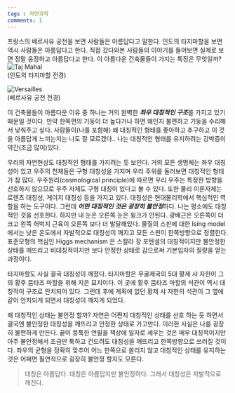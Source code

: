```yaml
---
tags : 자연과학
comments: 1
---
```

프랑스의 베르사유 궁전을 보면 사람들은 아름답다고 말한다. 인도의 타지마할을 보면 역시 사람들은 아름답다고 한다. 직접 갔다와본 사람들의 이야기를 들어보면 실제로 보면 정말 웅장하고 아름답다고 한다. 이 아름다운 건축물들이 가지는 특징은 무엇일까?  
![Taj Mahal](https://github.com/user-attachments/assets/1a175173-4dfa-4c4a-9bbc-04d26291e4ae)  
(인도의 타지마할 전경)  

![Versailles](https://github.com/user-attachments/assets/a7cec41f-2d6a-4208-ab2c-342f99a52452)  
(베르사유 궁전 전경)  

이 건축물들이 아름다운 이유 중 하나는 거의 완벽한 ***좌우 대칭적인 구조***를 가지고 있기 때문일 것이다. 만약 한쪽편의 기둥이 더 높다거나 하면 왜인지 불편하고 기둥을 수리해서 낮춰주고 싶다. 사람들이(나를 포함해) 왜 대칭적인 형태를 좋아하고 추구하고 이 것을 아름답게 느끼는지는 나도 잘 모르겠다.. 나는 대칭적인 형태를 유지하려는 강박증이 약간(조금 많이)있다. 

우리의 자연현상도 대칭적인 형태를 가지려는 듯 보인다. 거의 모든 생명체는 좌우 대칭성이 있고 우주의 천체들은 구형 대칭성을 가지며 우리 주위를 둘러보면 대칭적인 형태가 참 많다. 우주원리(cosmological principle)에 따르면 우리 우주는 특정한 방향을 선호하지 않으므로 우주 자체도 구형 대칭이 있다고 볼 수 있다. 또한 물리 이론자체는 로렌츠 대칭성, 게이지 대칭성 등을 가지고 있다. 대칭성은 현대물리학에서 핵심적인 역할을 하는 도구이다. 
그런데 ***어떤 대칭적인 것은 굉장히 불안정***하다. 나는 평소에도 대칭적인 것을 선호한다. 하지만 내 눈은 오른쪽 눈은 윙크가 안된다. 광배근은 오른쪽이 더 크고 왼쪽 허벅지 근육이 오른쪽 보다 더 발달해있다. 물질의 스핀에 대한 Ising model 에서는 낮은 온도에서 자발적으로 대칭성이 깨지고 모든 스핀이 한쪽방향으로 정렬한다. 표준모형의 핵심인 Higgs mechanism 은 스칼라 장 포텐셜의 대칭적이지만 불안정한 상태를 깨뜨리고 비대칭적이지만 보다 안정한 상태로 감으로써 기본입자의 질량을 얻는 과정이다. 

타지마할도 사실 결국 대칭성이 깨졌다. 타지마할은 무굴제국의 5대 황제 샤 자한이 그의 황후 뭄타즈 마할을 위해 지은 묘지이다. 이 곳에 황후 뭄타즈 마할의 석관이 역시 대칭적이 구조로 안치되어 있다. 그런데 후에 계획에 없던 황제 샤 자한의 석관이 그 옆에 같이 안치되게 되면서 대칭성이 깨지게 되었다.

왜 대칭적인 상태는 불안정 할까? 자연은 어쩐지 대칭적인 상태를 선호 하는 듯 하면서 결국엔 불안정한 대칭성을 깨뜨리고 안정한 상태로 가고만다. 이러한 사실은 나를 굉장히 불편하게 만든다. 
끝이 뭉툭한 연필을 책상에 일자로 세우는 것은 매우 대칭적이지만 아주 불안정해서 조금만 툭하고 건드려도 대칭성을 깨뜨리고 한쪽방향으로 쓰러질 것이다. 좌우의 균형을 정확히 맞추어 어느 한쪽으로 쏠리지 않고 대칭적인 상태를 유지하는 것은 어쩌면 필연적으로 굉장히 불안정 할지도 모른다.
> 대칭은 아름답다. 대칭은 아름답지만 불안정하다. 그래서 대칭성은 자발적으로 깨진다.
